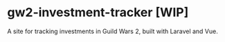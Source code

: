 # gw2-investment-tracker [WIP]
A site for tracking investments in Guild Wars 2, built with Laravel and Vue.
